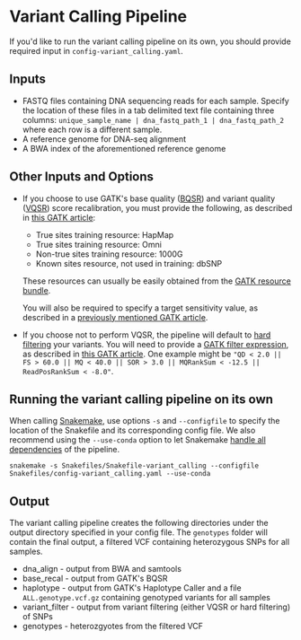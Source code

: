 # Variant Calling Pipeline

If you'd like to run the variant calling pipeline on its own, you should provide required input in `config-variant_calling.yaml`.

## Inputs
 - FASTQ files containing DNA sequencing reads for each sample. Specify the location of these files in a tab delimited text file containing three columns: `unique_sample_name | dna_fastq_path_1 | dna_fastq_path_2` where each row is a different sample.
 - A reference genome for DNA-seq alignment
 - A BWA index of the aforementioned reference genome
 
## Other Inputs and Options
- If you choose to use GATK's base quality ([BQSR](https://gatkforums.broadinstitute.org/gatk/discussion/44/base-quality-score-recalibration-bqsr)) and variant quality ([VQSR](https://software.broadinstitute.org/gatk/documentation/article.php?id=39)) score recalibration, you must provide the following, as described in [this GATK article](https://software.broadinstitute.org/gatk/documentation/article.php?id=1259):

    - True sites training resource: HapMap
    - True sites training resource: Omni
    - Non-true sites training resource: 1000G
    - Known sites resource, not used in training: dbSNP
    
    These resources can usually be easily obtained from the [GATK resource bundle](https://software.broadinstitute.org/gatk/download/bundle).

    You will also be required to specify a target sensitivity value, as described in a [previously mentioned GATK article](https://software.broadinstitute.org/gatk/documentation/article?id=39).
 
 - If you choose not to perform VQSR, the pipeline will default to [hard filtering](https://gatkforums.broadinstitute.org/gatk/discussion/2806/howto-apply-hard-filters-to-a-call-set) your variants. You will need to provide a [GATK filter expression](https://software.broadinstitute.org/gatk/documentation/tooldocs/4.0.4.0/org_broadinstitute_hellbender_tools_walkers_filters_VariantFiltration.php#--filter-expression), as described in [this GATK article](https://software.broadinstitute.org/gatk/documentation/article.php?id=1255). One example might be ```"QD < 2.0 || FS > 60.0 || MQ < 40.0 || SOR > 3.0 || MQRankSum < -12.5 || ReadPosRankSum < -8.0"```.

## Running the variant calling pipeline on its own
When calling [Snakemake](http://snakemake.readthedocs.io/en/stable/getting_started/installation.html), use options `-s` and `--configfile` to specify the location of the Snakefile and its corresponding config file. We also recommend using the `--use-conda` option to let Snakemake [handle all dependencies](http://snakemake.readthedocs.io/en/latest/snakefiles/deployment.html#integrated-package-management) of the pipeline.

    snakemake -s Snakefiles/Snakefile-variant_calling --configfile Snakefiles/config-variant_calling.yaml --use-conda

## Output
The variant calling pipeline creates the following directories under the output directory specified in your config file. The `genotypes` folder will contain the final output, a filtered VCF containing heterozygous SNPs for all samples.
 - dna_align - output from BWA and samtools
 - base_recal - output from GATK's BQSR
 - haplotype - output from GATK's Haplotype Caller and a file `ALL.genotype.vcf.gz` containing genotyped variants for all samples
 - variant_filter - output from variant filtering (either VQSR or hard filtering) of SNPs
 - genotypes - heterozgyotes from the filtered VCF
